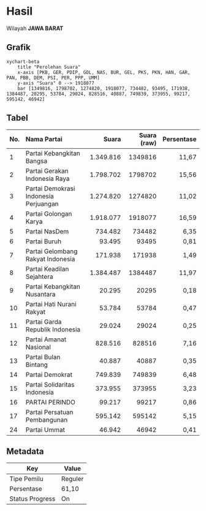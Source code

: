 # Hasil

Wilayah **JAWA BARAT**

## Grafik

```mermaid
xychart-beta
    title "Perolehan Suara"
    x-axis [PKB, GER, PDIP, GOL, NAS, BUR, GEL, PKS, PKN, HAN, GAR, PAN, PBB, DEM, PSI, PER, PPP, UMM]
    y-axis "Suara" 0 --> 1918077
    bar [1349816, 1798702, 1274820, 1918077, 734482, 93495, 171938, 1384487, 20295, 53784, 29024, 828516, 40887, 749839, 373955, 99217, 595142, 46942]
```

## Tabel

| No. | Nama Partai                           | Suara     | Suara (raw) | Persentase |
|:--- |:------------------------------------- | ---------:| -----------:| ----------:|
| 1   | Partai Kebangkitan Bangsa             | 1.349.816 | 1349816     | 11,67      |
| 2   | Partai Gerakan Indonesia Raya         | 1.798.702 | 1798702     | 15,56      |
| 3   | Partai Demokrasi Indonesia Perjuangan | 1.274.820 | 1274820     | 11,02      |
| 4   | Partai Golongan Karya                 | 1.918.077 | 1918077     | 16,59      |
| 5   | Partai NasDem                         | 734.482   | 734482      | 6,35       |
| 6   | Partai Buruh                          | 93.495    | 93495       | 0,81       |
| 7   | Partai Gelombang Rakyat Indonesia     | 171.938   | 171938      | 1,49       |
| 8   | Partai Keadilan Sejahtera             | 1.384.487 | 1384487     | 11,97      |
| 9   | Partai Kebangkitan Nusantara          | 20.295    | 20295       | 0,18       |
| 10  | Partai Hati Nurani Rakyat             | 53.784    | 53784       | 0,47       |
| 11  | Partai Garda Republik Indonesia       | 29.024    | 29024       | 0,25       |
| 12  | Partai Amanat Nasional                | 828.516   | 828516      | 7,16       |
| 13  | Partai Bulan Bintang                  | 40.887    | 40887       | 0,35       |
| 14  | Partai Demokrat                       | 749.839   | 749839      | 6,48       |
| 15  | Partai Solidaritas Indonesia          | 373.955   | 373955      | 3,23       |
| 16  | PARTAI PERINDO                        | 99.217    | 99217       | 0,86       |
| 17  | Partai Persatuan Pembangunan          | 595.142   | 595142      | 5,15       |
| 24  | Partai Ummat                          | 46.942    | 46942       | 0,41       |


## Metadata

| Key             | Value   |
| --------------- | ------- |
| Tipe Pemilu     | Reguler |
| Persentase      | 61,10   |
| Status Progress | On      |



